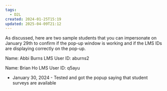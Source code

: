 ```yaml
---
tags:
  - D2L
created: 2024-01-25T15:19
updated: 2025-04-09T21:12
---
```

As discussed, here are two sample students that you can impersonate on January 29th to confirm if the pop-up window is working and if the LMS IDs are displaying correctly on the pop-up.

Name: Abbi Burns
LMS User ID: aburns2

Name: Brian Ho
LMS User ID: q5ayu

- January 30, 2024 - Tested and got the popup saying that student surveys are available